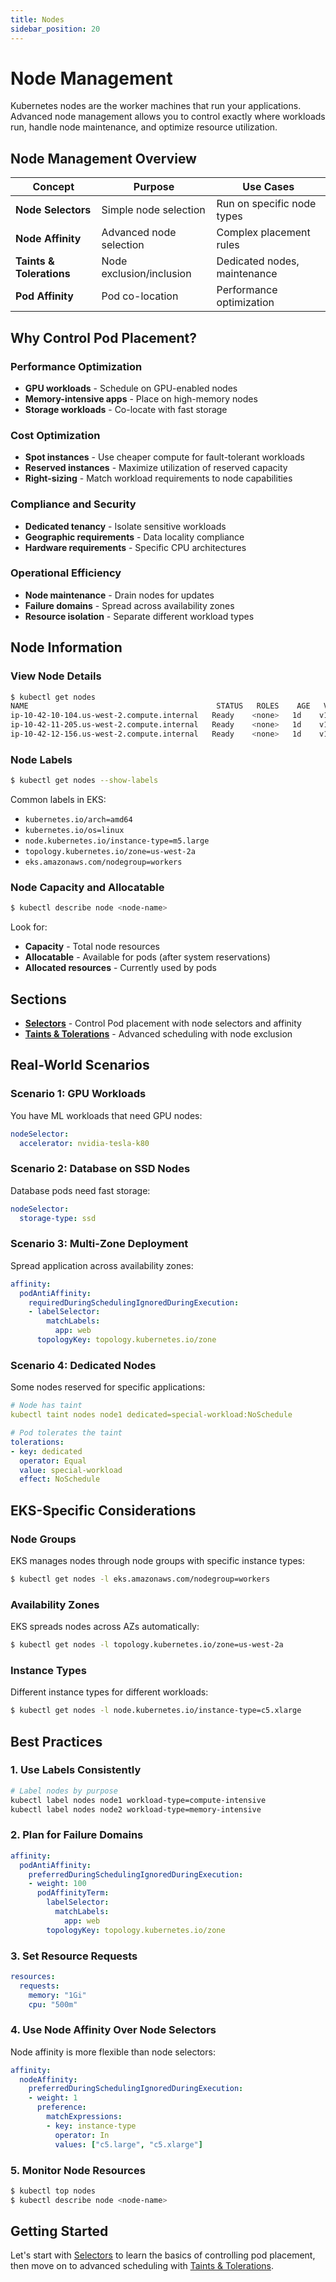 ```yaml
---
title: Nodes
sidebar_position: 20
---
```


# Node Management

Kubernetes nodes are the worker machines that run your applications. Advanced node management allows you to control exactly where workloads run, handle node maintenance, and optimize resource utilization.

## Node Management Overview

| Concept | Purpose | Use Cases |
|---------|---------|-----------|
| **Node Selectors** | Simple node selection | Run on specific node types |
| **Node Affinity** | Advanced node selection | Complex placement rules |
| **Taints & Tolerations** | Node exclusion/inclusion | Dedicated nodes, maintenance |
| **Pod Affinity** | Pod co-location | Performance optimization |

## Why Control Pod Placement?

### Performance Optimization
- **GPU workloads** - Schedule on GPU-enabled nodes
- **Memory-intensive apps** - Place on high-memory nodes
- **Storage workloads** - Co-locate with fast storage

### Cost Optimization
- **Spot instances** - Use cheaper compute for fault-tolerant workloads
- **Reserved instances** - Maximize utilization of reserved capacity
- **Right-sizing** - Match workload requirements to node capabilities

### Compliance and Security
- **Dedicated tenancy** - Isolate sensitive workloads
- **Geographic requirements** - Data locality compliance
- **Hardware requirements** - Specific CPU architectures

### Operational Efficiency
- **Node maintenance** - Drain nodes for updates
- **Failure domains** - Spread across availability zones
- **Resource isolation** - Separate different workload types

## Node Information

### View Node Details
```bash
$ kubectl get nodes
NAME                                          STATUS   ROLES    AGE   VERSION
ip-10-42-10-104.us-west-2.compute.internal   Ready    <none>   1d    v1.28.1
ip-10-42-11-205.us-west-2.compute.internal   Ready    <none>   1d    v1.28.1
ip-10-42-12-156.us-west-2.compute.internal   Ready    <none>   1d    v1.28.1
```

### Node Labels
```bash
$ kubectl get nodes --show-labels
```

Common labels in EKS:
- `kubernetes.io/arch=amd64`
- `kubernetes.io/os=linux`
- `node.kubernetes.io/instance-type=m5.large`
- `topology.kubernetes.io/zone=us-west-2a`
- `eks.amazonaws.com/nodegroup=workers`

### Node Capacity and Allocatable
```bash
$ kubectl describe node <node-name>
```

Look for:
- **Capacity** - Total node resources
- **Allocatable** - Available for pods (after system reservations)
- **Allocated resources** - Currently used by pods

## Sections

- **[Selectors](./selectors)** - Control Pod placement with node selectors and affinity
- **[Taints & Tolerations](./taints-tolerations)** - Advanced scheduling with node exclusion

## Real-World Scenarios

### Scenario 1: GPU Workloads
You have ML workloads that need GPU nodes:

```yaml
nodeSelector:
  accelerator: nvidia-tesla-k80
```

### Scenario 2: Database on SSD Nodes
Database pods need fast storage:

```yaml
nodeSelector:
  storage-type: ssd
```

### Scenario 3: Multi-Zone Deployment
Spread application across availability zones:

```yaml
affinity:
  podAntiAffinity:
    requiredDuringSchedulingIgnoredDuringExecution:
    - labelSelector:
        matchLabels:
          app: web
      topologyKey: topology.kubernetes.io/zone
```

### Scenario 4: Dedicated Nodes
Some nodes reserved for specific applications:

```yaml
# Node has taint
kubectl taint nodes node1 dedicated=special-workload:NoSchedule

# Pod tolerates the taint
tolerations:
- key: dedicated
  operator: Equal
  value: special-workload
  effect: NoSchedule
```

## EKS-Specific Considerations

### Node Groups
EKS manages nodes through node groups with specific instance types:

```bash
$ kubectl get nodes -l eks.amazonaws.com/nodegroup=workers
```

### Availability Zones
EKS spreads nodes across AZs automatically:

```bash
$ kubectl get nodes -l topology.kubernetes.io/zone=us-west-2a
```

### Instance Types
Different instance types for different workloads:

```bash
$ kubectl get nodes -l node.kubernetes.io/instance-type=c5.xlarge
```

## Best Practices

### 1. Use Labels Consistently
```bash
# Label nodes by purpose
kubectl label nodes node1 workload-type=compute-intensive
kubectl label nodes node2 workload-type=memory-intensive
```

### 2. Plan for Failure Domains
```yaml
affinity:
  podAntiAffinity:
    preferredDuringSchedulingIgnoredDuringExecution:
    - weight: 100
      podAffinityTerm:
        labelSelector:
          matchLabels:
            app: web
        topologyKey: topology.kubernetes.io/zone
```

### 3. Set Resource Requests
```yaml
resources:
  requests:
    memory: "1Gi"
    cpu: "500m"
```

### 4. Use Node Affinity Over Node Selectors
Node affinity is more flexible than node selectors:

```yaml
affinity:
  nodeAffinity:
    preferredDuringSchedulingIgnoredDuringExecution:
    - weight: 1
      preference:
        matchExpressions:
        - key: instance-type
          operator: In
          values: ["c5.large", "c5.xlarge"]
```

### 5. Monitor Node Resources
```bash
$ kubectl top nodes
$ kubectl describe node <node-name>
```

## Getting Started

Let's start with [Selectors](./selectors) to learn the basics of controlling pod placement, then move on to advanced scheduling with [Taints & Tolerations](./taints-tolerations).